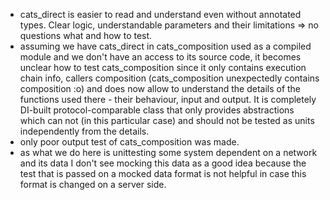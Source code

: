 - cats_direct is easier to read and understand even without annotated types. Clear logic, understandable parameters and their limitations => no questions what and how to test.
- assuming we have cats_direct in cats_composition used as a compiled module and we don't have an access to its source code, it becomes unclear how to test cats_composition since it only contains execution chain info, callers composition (cats_composition unexpectedly contains composition :o) and does now allow to understand the details of the functions used there - their behaviour, input and output. It is completely DI-built protocol-comparable class that only provides abstractions which can not (in this particular case) and should not be tested as units independently from the details.
- only poor output test of cats_composition was made.
- as what we do here is unittesting some system dependent on a network and its data I don't see mocking this data as a good idea because the test that is passed on a mocked data format is not helpful in case this format is changed on a server side.
